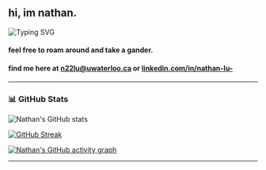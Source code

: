 ## hi, im nathan.

<img src="https://readme-typing-svg.demolab.com?font=Fira+Code&pause=1000&color=58A6FF&center=false&vCenter=true&width=435&lines=Engineering+@+ UWaterloo;Data+Science+%7C+ML+%7C+Software+Dev.;Currently+building+cool+things." alt="Typing SVG" />

#### feel free to roam around and take a gander.

#### find me here at n22lu@uwaterloo.ca or [linkedin.com/in/nathan-lu-](https://www.linkedin.com/in/nathan-lu-/)


---

### 📊 GitHub Stats

![Nathan's GitHub stats](https://github-readme-stats.vercel.app/api?username=NathanL15&show_icons=true&theme=github_dark&hide_border=true)

[![GitHub Streak](https://streak-stats.demolab.com/?user=NathanL15&theme=dark&hide_border=true)](https://git.io/streak-stats)

[![Nathan's GitHub activity graph](https://github-readme-activity-graph.cyclic.app/graph?username=NathanL15&bg_color=0d1117&color=58a6ff&line=58a6ff&point=ffffff&area=true&hide_border=true)](https://github.com/NathanL15)

---
